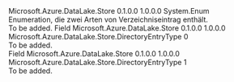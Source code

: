 <Type Name="DirectoryEntryType" FullName="Microsoft.Azure.DataLake.Store.DirectoryEntryType">
  <TypeSignature Language="C#" Value="public enum DirectoryEntryType" />
  <TypeSignature Language="ILAsm" Value=".class public auto ansi sealed DirectoryEntryType extends System.Enum" />
  <TypeSignature Language="DocId" Value="T:Microsoft.Azure.DataLake.Store.DirectoryEntryType" />
  <TypeSignature Language="VB.NET" Value="Public Enum DirectoryEntryType" />
  <TypeSignature Language="F#" Value="type DirectoryEntryType = " />
  <AssemblyInfo>
    <AssemblyName>Microsoft.Azure.DataLake.Store</AssemblyName>
    <AssemblyVersion>0.1.0.0</AssemblyVersion>
    <AssemblyVersion>1.0.0.0</AssemblyVersion>
  </AssemblyInfo>
  <Base>
    <BaseTypeName>System.Enum</BaseTypeName>
  </Base>
  <Docs>
    <summary>
            Enumeration, die zwei Arten von Verzeichniseintrag enthält.
            </summary>
    <remarks>To be added.</remarks>
  </Docs>
  <Members>
    <Member MemberName="DIRECTORY">
      <MemberSignature Language="C#" Value="DIRECTORY" />
      <MemberSignature Language="ILAsm" Value=".field public static literal valuetype Microsoft.Azure.DataLake.Store.DirectoryEntryType DIRECTORY = int32(0)" />
      <MemberSignature Language="DocId" Value="F:Microsoft.Azure.DataLake.Store.DirectoryEntryType.DIRECTORY" />
      <MemberSignature Language="VB.NET" Value="DIRECTORY" />
      <MemberSignature Language="F#" Value="DIRECTORY = 0" Usage="Microsoft.Azure.DataLake.Store.DirectoryEntryType.DIRECTORY" />
      <MemberType>Field</MemberType>
      <AssemblyInfo>
        <AssemblyName>Microsoft.Azure.DataLake.Store</AssemblyName>
        <AssemblyVersion>0.1.0.0</AssemblyVersion>
        <AssemblyVersion>1.0.0.0</AssemblyVersion>
      </AssemblyInfo>
      <ReturnValue>
        <ReturnType>Microsoft.Azure.DataLake.Store.DirectoryEntryType</ReturnType>
      </ReturnValue>
      <MemberValue>0</MemberValue>
      <Docs>
        <summary>To be added.</summary>
      </Docs>
    </Member>
    <Member MemberName="FILE">
      <MemberSignature Language="C#" Value="FILE" />
      <MemberSignature Language="ILAsm" Value=".field public static literal valuetype Microsoft.Azure.DataLake.Store.DirectoryEntryType FILE = int32(1)" />
      <MemberSignature Language="DocId" Value="F:Microsoft.Azure.DataLake.Store.DirectoryEntryType.FILE" />
      <MemberSignature Language="VB.NET" Value="FILE" />
      <MemberSignature Language="F#" Value="FILE = 1" Usage="Microsoft.Azure.DataLake.Store.DirectoryEntryType.FILE" />
      <MemberType>Field</MemberType>
      <AssemblyInfo>
        <AssemblyName>Microsoft.Azure.DataLake.Store</AssemblyName>
        <AssemblyVersion>0.1.0.0</AssemblyVersion>
        <AssemblyVersion>1.0.0.0</AssemblyVersion>
      </AssemblyInfo>
      <ReturnValue>
        <ReturnType>Microsoft.Azure.DataLake.Store.DirectoryEntryType</ReturnType>
      </ReturnValue>
      <MemberValue>1</MemberValue>
      <Docs>
        <summary>To be added.</summary>
      </Docs>
    </Member>
  </Members>
</Type>